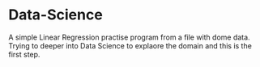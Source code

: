 # Data-Science

<p>A simple Linear Regression practise program from a file with dome data. Trying to deeper into Data Science to explaore the domain and this is the first step.</p> 
